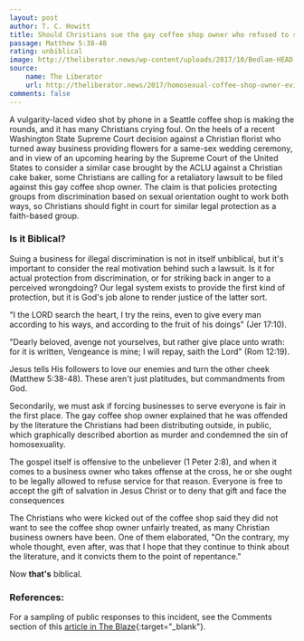 ```yaml
---
layout: post
author: T. C. Howitt
title: Should Christians sue the gay coffee shop owner who refused to serve them based on their faith?
passage: Matthew 5:38-48
rating: unbiblical
image: http://theliberator.news/wp-content/uploads/2017/10/Bedlam-HEAD.png
source:
    name: The Liberator
    url: http://theliberator.news/2017/homosexual-coffee-shop-owner-evicts-peaceful-christians/
comments: false
---
```


A vulgarity-laced video shot by phone in a Seattle coffee shop is making the rounds, and it has many Christians crying foul.  On the heels of a recent Washington State Supreme Court decision against a Christian florist who turned away business providing flowers for a same-sex wedding ceremony, and in view of an upcoming hearing by the Supreme Court of the United States to consider a similar case brought by the ACLU against a Christian cake baker, some Christians are calling for a retaliatory lawsuit to be filed against this gay coffee shop owner.  The claim is that policies protecting groups from discrimination based on sexual orientation ought to work both ways, so Christians should fight in court for similar legal protection as a faith-based group.

### Is it Biblical?

Suing a business for illegal discrimination is not in itself unbiblical, but it's important to consider the real motivation behind such a lawsuit.  Is it for actual protection from discrimination, or for striking back in anger to a perceived wrongdoing?  Our legal system exists to provide the first kind of protection, but it is God's job alone to render justice of the latter sort.

"I the LORD search the heart, I try the reins, even to give every man according to his ways, and according to the fruit of his doings" (Jer 17:10).

"Dearly beloved, avenge not yourselves, but rather give place unto wrath: for it is written, Vengeance is mine; I will repay, saith the Lord" (Rom 12:19).

Jesus tells His followers to love our enemies and turn the other cheek (Matthew 5:38-48).  These aren't just platitudes, but commandments from God.

Secondarily, we must ask if forcing businesses to serve everyone is fair in the first place.  The gay coffee shop owner explained that he was offended by the literature the Christians had been distributing outside, in public, which graphically described abortion as murder and condemned the sin of homosexuality.

The gospel itself is offensive to the unbeliever (1 Peter 2:8), and when it comes to a business owner who takes offense at the cross, he or she ought to be legally allowed to refuse service for that reason.  Everyone is free to accept the gift of salvation in Jesus Christ or to deny that gift and face the consequences

The Christians who were kicked out of the coffee shop said they did not want to see the coffee shop owner unfairly treated, as many Christian business owners have been.  One of them elaborated, "On the contrary, my whole thought, even after, was that I hope that they continue to think about the literature, and it convicts them to the point of repentance."

Now **that's** biblical.

### References:

For a sampling of public responses to this incident, see the Comments section of this [article in The Blaze](http://www.theblaze.com/news/2017/10/07/gay-coffee-shop-owner-kicks-christians-out-of-cafe-goes-on-vulgar-rant-it-was-all-caught-on-video/){:target="_blank"}.
